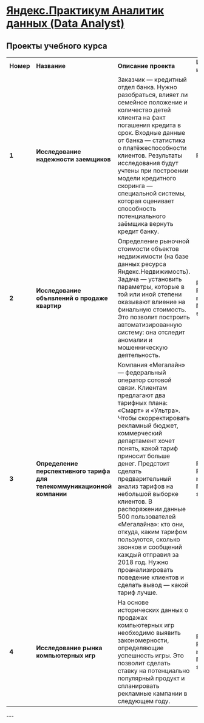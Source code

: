 # [Яндекс.Практикум Аналитик данных (Data Analyst)](https://praktikum.yandex.ru/data-analyst/)
## <b>Проекты учебного курса</b></a>
<table>
  <tr>
    <td><b>Номер</b></td>
    <td><b>Название</b></td>
    <td><b>Описание проекта</b></td>
    <td><b>Используемые инструменты</b></td>
  <tr>
    <td><b>1</b></td>
    <td><b>Исследование надежности заемщиков</b></td>
    <td>Заказчик — кредитный отдел банка. Нужно разобраться, влияет ли семейное положение и количество детей клиента на факт погашения кредита в срок. Входные данные от банка — статистика о платёжеспособности клиентов.
    Результаты исследования будут учтены при построении модели кредитного скоринга — специальной системы, которая оценивает способность потенциального заёмщика вернуть кредит банку.</td>
    <td><b>Python,Pandas</b></td>
  <tr>
    <td> <b>2</b></td>
    <td><b>Исследование объявлений о продаже квартир</b></td>
    <td>Определение рыночной стоимости объектов недвижимости (на базе данных ресурса Яндекс.Недвижимость). Задача — установить параметры, которые в той или иной степени оказывают влиение на финальную стоимость. Это позволит построить автоматизированную систему: она отследит аномалии и мошенническую деятельность. 
    </td>
    <td><b>Python, Pandas, matplotlib, NumPy, seaborn</b></td>
  <tr>
  <tr>
    <td> <b>3</b></td>
    <td><b>Определение перспективного тарифа для телекоммуникационной компании</b></td>
    <td> Компания «Мегалайн» — федеральный оператор сотовой связи. Клиентам предлагают два тарифных плана: «Смарт» и «Ультра». Чтобы скорректировать рекламный бюджет, коммерческий департамент хочет понять, какой тариф приносит больше денег.
    Предстоит сделать предварительный анализ тарифов на небольшой выборке клиентов. В распоряжении данные 500 пользователей «Мегалайна»: кто они, откуда, каким тарифом пользуются, сколько звонков и сообщений каждый отправил за 2018 год. Нужно проанализировать поведение клиентов и сделать вывод — какой тариф лучше.</td>
    <td><b>Python, Pandas, matplotlib, NumPy, seaborn, SciPy</b></td>
  <tr>
  <tr>
    <td> <b>4</b></td>
    <td><b>Исследование рынка компьютерных игр</b></td>
    <td> На основе исторических данных о продажах компьютерных игр необходимо выявить закономерности, определяющие успешность игры. Это позволит сделать ставку на потенциально популярный продукт и спланировать рекламные кампании в следующем году.</td>
    <td><b>Python, Pandas, matplotlib, NumPy, seaborn, SciPy</b></td>
  <tr>
    
<table>
---  
